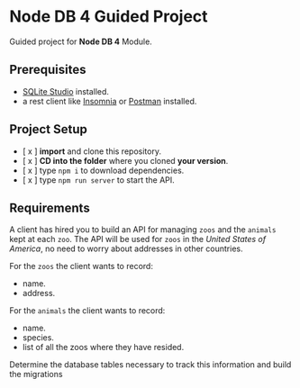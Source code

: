 # Node DB 4 Guided Project

Guided project for **Node DB 4** Module.

## Prerequisites

- [SQLite Studio](https://sqlitestudio.pl/) installed.
- a rest client like [Insomnia](https://insomnia.rest/download/) or [Postman](https://www.getpostman.com/downloads/) installed.

## Project Setup

- [ x ] **import** and clone this repository.
- [ x ] **CD into the folder** where you cloned **your version**.
- [ x ] type `npm i` to download dependencies.
- [ x ] type `npm run server` to start the API.

## Requirements

A client has hired you to build an API for managing `zoos` and the `animals` kept at each `zoo`. The API will be used for `zoos` in the _United States of America_, no need to worry about addresses in other countries.

For the `zoos` the client wants to record:

- name.
- address.

For the `animals` the client wants to record:

- name.
- species.
- list of all the zoos where they have resided.

Determine the database tables necessary to track this information and build the migrations



